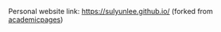 Personal website link: https://sulyunlee.github.io/ (forked from [academicpages](https://github.com/academicpages/academicpages.github.io))
